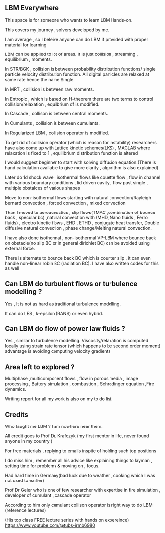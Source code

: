 ## LBM Everywhere 
This space is for someone who wants to learn LBM Hands-on.

This covers my journey , solvers developed by me.

I am average , so I beleive anyone can do LBM if provided with proper material for learning

LBM can be applied to lot of areas. 
It is just collision , streaming , equilibrium , moments.

In STR/BGK , collision is between probability distribution functions/ single particle velocity distribution function.
All digital particles are relaxed at same rate hence the name Single.

In MRT , collision is between raw moments.

In Entropic ,  which is based on H-theorem there are two terms to control collision/relaxation , equilbrium df is modified.

In Cascade , collison is between central moments.

In Cumulants , collision is between cumulants.

In Regularized LBM , collision operator is modified.

To get rid of collision operator (which is reason for instability) researchers have also come up with Lattice kinetic schemes(LKS) , MACLAB where relaxation is fixed to 1 , equilibrium distribution function is altered

I would suggest beginner to start with solving diffusion equation.(There is hand calculation available to give more clarity , algorithm is also explained)

Later do  1d shock wave , isothermal flows like couette flow , flow in channel with various boundary conditions , lid driven cavity ,
flow past single , multiple obstalces of various shapes

Move to non-isothermal flows starting with natural convection/Rayleigh bernard convection , forced convection , mixed convection

Than I moved to aeroacoustics , slip flows(TMAC ,combination of bounce back , specular bc) ,natural convection with (MHD, Nano fluids , Ferro fluids) , electro kinetic flows , EHD , ETHD , conjugate heat transfer, Double diffusive natural convection , phase change/Melting natural convection.

I have also done isothermal , non-isothermal VP-LBM where bounce back on obstacle(no slip BC or in general dirichlet BC) can be avoided using external force.

There is alternate to bounce back BC which is counter slip , it can even handle non-linear robin BC (radiation BC). I have also written codes for this as well

## Can LBM do turbulent flows or turbulence modelling ?

Yes , It is not as hard as traditional turbulence modelling.

It can do LES , k-epsilon (RANS) or even hybrid.

## Can LBM do flow of power law fluids ?

Yes , similar to turbulence modelling.
Viscosity/relaxation is computed locally using strain rate tensor (which happens to be second order moment)
advantage is avoiding computing velocity gradients


## Area left to explored ?
Multiphase ,multicomponent flows , flow in porous media , image processing , Battery simulation , combustion , Schrodinger equation ,Fire dynamics.

Writing report for all my work is also on my to do list.

## Credits 
Who taught me LBM ?
I am nowhere near them.

All credit goes to Prof Dr. Krafczyk (my first mentor in life, never found anyone in my country )

For free materials , replying to emails inspite of holding such top positions

I do miss him , remember all his advice like explaining things to layman , setting time for problems & moving on , focus.

Had hard time in Germany(bad luck due to weather , cooking which I was not used to earlier)

Prof Dr Geier who is one of few researcher with expertise in fire simulation , developer of cumulant , cascade operator

According to him only cumulant collison operator is right way to do LBM (reference lectures)

(His top class FREE lecture series with hands on expereince)
https://www.youtube.com/@tubs-irmb6980

